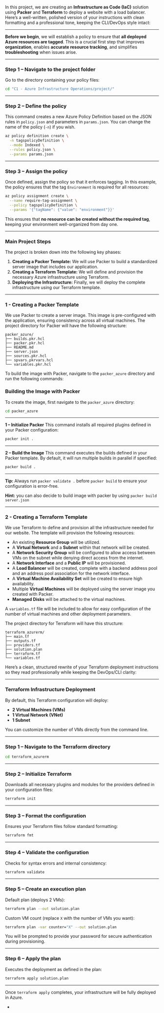 In this project, we are creating an **Infrastructure as Code (IaC)** solution using **Packer** and **Terraform** to deploy a website with a load balancer.
Here’s a well-written, polished version of your instructions with clean formatting and a professional tone, keeping the CLI/DevOps style intact:

---

**Before we begin**, we will establish a policy to ensure that **all deployed Azure resources are tagged**.
This is a crucial first step that improves **organization**, enables **accurate resource tracking**, and simplifies **troubleshooting** when issues arise.

---

### **Step 1 – Navigate to the project folder**

Go to the directory containing your policy files:

```bash
cd "C1 - Azure Infrastructure Operations/project/"
```

---

### **Step 2 – Define the policy**

This command creates a new Azure Policy Definition based on the JSON rules in `policy.json` and parameters in `params.json`.
You can change the name of the policy (`-n`) if you wish.

```bash
az policy definition create \
  -n tagspolicyDefinition \
  --mode Indexed \
  --rules policy.json \
  --params params.json
```

---

### **Step 3 – Assign the policy**

Once defined, assign the policy so that it enforces tagging.
In this example, the policy ensures that the tag `Environment` is required for all resources:

```bash
az policy assignment create \
  --name require-tag-assignment \
  --policy tagspolicyDefinition \
  --params '{"tagName": {"value": "environment"}}'
```

This ensures that **no resource can be created without the required tag**, keeping your environment well-organized from day one.


-----

### Main Project Steps

The project is broken down into the following key phases:

1. **Creating a Packer Template:** We will use Packer to build a standardized server image that includes our application.
2. **Creating a Terraform Template:** We will define and provision the necessary Azure infrastructure using Terraform.
3. **Deploying the Infrastructure:** Finally, we will deploy the complete infrastructure using our Terraform template.

-----

### 1 - Creating a Packer Template

We use Packer to create a server image. This image is pre-configured with the application, ensuring consistency across all virtual machines. The project directory for Packer will have the following structure:

```
packer_azure/
├── builds.pkr.hcl
├── packer.pkr.hcl
├── README.md
├── server.json
├── sources.pkr.hcl
├── spvars.pkrvars.hcl
└── variables.pkr.hcl
```

To build the image with Packer, navigate to the `packer_azure` directory and run the following commands:

### **Building the Image with Packer**

To create the image, first navigate to the `packer_azure` directory:

```bash
cd packer_azure
```

---

**1 – Initialize Packer**
This command installs all required plugins defined in your Packer configuration:

```bash
packer init .
```

---

**2 – Build the Image**
This command executes the builds defined in your Packer template.
By default, it will run multiple builds in parallel if specified:

```bash
packer build .
```

---

**Tip:** Always run `packer validate .` before `packer build` to ensure your configuration is error-free.
  
**Hint:** you can also decide to build image with packer by using  `packer build server.json` 
  
-----

### 2 - Creating a Terraform Template

We use Terraform to define and provision all the infrastructure needed for our website. The template will provision the following resources:

* An existing **Resource Group** will be utilized.
* A **Virtual Network** and a **Subnet** within that network will be created.
* A **Network Security Group** will be configured to allow access between VMs on the subnet while denying direct access from the internet.
* A **Network Interface** and a **Public IP** will be provisioned.
* A **Load Balancer** will be created, complete with a backend address pool and an address pool association for the network interface.
* A **Virtual Machine Availability Set** will be created to ensure high availability.
* Multiple **Virtual Machines** will be deployed using the server image you created with Packer.
* **Managed Disks** will be attached to the virtual machines.

A `variables.tf` file will be included to allow for easy configuration of the number of virtual machines and other deployment parameters.

The project directory for Terraform will have this structure:

```
terraform_azurerm/
├── main.tf
├── outputs.tf
├── providers.tf
├── solution.plan
├── terraform.tf
└── variables.tf
```
Here’s a clean, structured rewrite of your Terraform deployment instructions so they read professionally while keeping the DevOps/CLI clarity:

---

### **Terraform Infrastructure Deployment**

By default, this Terraform configuration will deploy:

* **2 Virtual Machines (VMs)**
* **1 Virtual Network (VNet)**
* **1 Subnet**

You can customize the number of VMs directly from the command line.

---

### **Step 1 – Navigate to the Terraform directory**

```bash
cd terraform_azurerm
```

---

### **Step 2 – Initialize Terraform**

Downloads all necessary plugins and modules for the providers defined in your configuration files:

```bash
terraform init
```

---

### **Step 3 – Format the configuration**

Ensures your Terraform files follow standard formatting:

```bash
terraform fmt
```

---

### **Step 4 – Validate the configuration**

Checks for syntax errors and internal consistency:

```bash
terraform validate
```

---

### **Step 5 – Create an execution plan**

Default plan (deploys 2 VMs):

```bash
terraform plan --out solution.plan
```

Custom VM count (replace `X` with the number of VMs you want):

```bash
terraform plan -var counter="X" --out solution.plan
```

You will be prompted to provide your password for secure authentication during provisioning.

---

### **Step 6 – Apply the plan**

Executes the deployment as defined in the plan:

```bash
terraform apply solution.plan
```

---

 Once `terraform apply` completes, your infrastructure will be fully deployed in Azure.

-